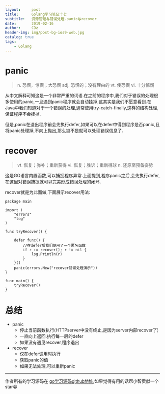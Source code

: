 ```yaml
---
layout:     post
title:      Golang学习笔记十七
subtitle:   资源管理与错误处理-panic与recover
date:       2019-02-16
author:     CDz
header-img: img/post-bg-ios9-web.jpg
catalog: true
tags:
    - Golang
---
```


# panic

> n. 恐慌，惊慌；大恐慌
adj. 恐慌的；没有理由的
vt. 使恐慌
vi. 十分惊慌

从中文解释可知这是一个非常严重的词语.在之前的程序中,我们对于错误的处理很多使用的panic,一旦遇到panic程序就会自动挂掉,这其实是我们不愿意看到.在Java中我们知道对于一个错误的处理,通常使用try-catch-finally,这样的结构处理,保证程序不会挂掉.

但是,panic在退出程序前会先执行defer,如果可以在defer中得到程序是否panic,且将panic处理掉,不向上抛出,那么岂不是就可以处理错误信息了.

# recover

> vt. 恢复；弥补；重新获得
vi. 恢复；胜诉；重新得球
n. 还原至预备姿势

这是GO语言内置函数,可以捕捉程序异常.上面提到,程序panic之后,会先执行defer,在这里对错误捕捉就可以完美形成错误处理的闭环.

recover就是为此而做,下面展示recover用法:

```
package main

import (
    "errors"
    "log"
)

func tryRecover() {

    defer func() {
        //在defer后我们使用了一个匿名函数
        if r := recover(); r != nil {
            log.Println(r)
        }
    }()
    panic(errors.New("recover错误处理演示"))
}

func main() {
    tryRecover()
}
```

# 总结

- panic
    + 停止当前函数执行(HTTPserver中没有终止,是因为server内部recover了)
    + 一直向上返回.执行每一层的defer
    + 如果没有遇见recover,程序退出
- recover
    + 仅在defer调用时执行
    + 获取panic的值
    + 如果无法处理,可以重新panic


 
------
作者所有的学习源码在 [go学习源码github地址](https://github.com/CDz1129/golang-learn),如果觉得有用的话帮小智贡献一个star😁
